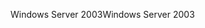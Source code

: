 <span data-ttu-id="68a55-101">Windows Server 2003</span><span class="sxs-lookup"><span data-stu-id="68a55-101">Windows Server 2003</span></span>